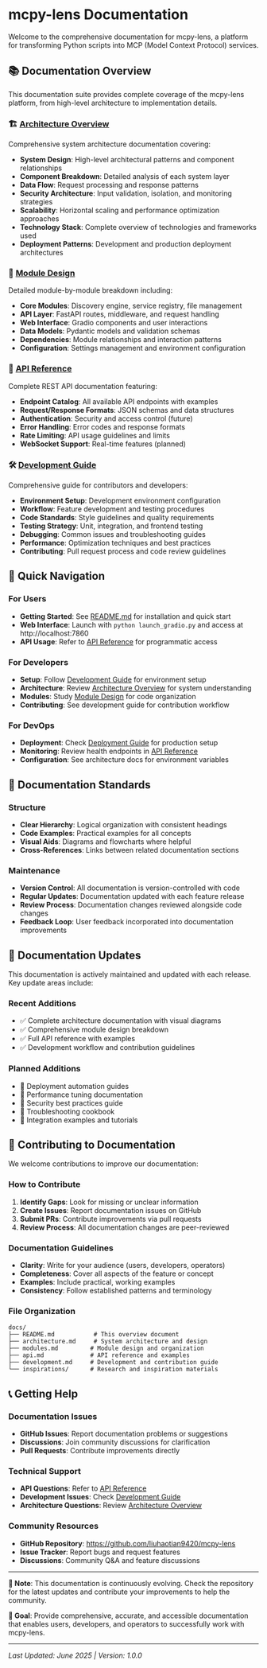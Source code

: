 # mcpy-lens Documentation

Welcome to the comprehensive documentation for mcpy-lens, a platform for transforming Python scripts into MCP (Model Context Protocol) services.

## 📚 Documentation Overview

This documentation suite provides complete coverage of the mcpy-lens platform, from high-level architecture to implementation details.

### 🏗️ [Architecture Overview](architecture.md)
Comprehensive system architecture documentation covering:
- **System Design**: High-level architectural patterns and component relationships
- **Component Breakdown**: Detailed analysis of each system layer
- **Data Flow**: Request processing and response patterns
- **Security Architecture**: Input validation, isolation, and monitoring strategies
- **Scalability**: Horizontal scaling and performance optimization approaches
- **Technology Stack**: Complete overview of technologies and frameworks used
- **Deployment Patterns**: Development and production deployment architectures

### 🧩 [Module Design](modules.md)
Detailed module-by-module breakdown including:
- **Core Modules**: Discovery engine, service registry, file management
- **API Layer**: FastAPI routes, middleware, and request handling
- **Web Interface**: Gradio components and user interactions
- **Data Models**: Pydantic models and validation schemas
- **Dependencies**: Module relationships and interaction patterns
- **Configuration**: Settings management and environment configuration

### 🔌 [API Reference](api.md)
Complete REST API documentation featuring:
- **Endpoint Catalog**: All available API endpoints with examples
- **Request/Response Formats**: JSON schemas and data structures
- **Authentication**: Security and access control (future)
- **Error Handling**: Error codes and response formats
- **Rate Limiting**: API usage guidelines and limits
- **WebSocket Support**: Real-time features (planned)

### 🛠️ [Development Guide](development.md)
Comprehensive guide for contributors and developers:
- **Environment Setup**: Development environment configuration
- **Workflow**: Feature development and testing procedures
- **Code Standards**: Style guidelines and quality requirements
- **Testing Strategy**: Unit, integration, and frontend testing
- **Debugging**: Common issues and troubleshooting guides
- **Performance**: Optimization techniques and best practices
- **Contributing**: Pull request process and code review guidelines

## 🚀 Quick Navigation

### For Users
- **Getting Started**: See [README.md](../README.md) for installation and quick start
- **Web Interface**: Launch with `python launch_gradio.py` and access at http://localhost:7860
- **API Usage**: Refer to [API Reference](api.md) for programmatic access

### For Developers
- **Setup**: Follow [Development Guide](development.md) for environment setup
- **Architecture**: Review [Architecture Overview](architecture.md) for system understanding
- **Modules**: Study [Module Design](modules.md) for code organization
- **Contributing**: See development guide for contribution workflow

### For DevOps
- **Deployment**: Check [Deployment Guide](../DEPLOYMENT_GUIDE.md) for production setup
- **Monitoring**: Review health endpoints in [API Reference](api.md)
- **Configuration**: See architecture docs for environment variables

## 📖 Documentation Standards

### Structure
- **Clear Hierarchy**: Logical organization with consistent headings
- **Code Examples**: Practical examples for all concepts
- **Visual Aids**: Diagrams and flowcharts where helpful
- **Cross-References**: Links between related documentation sections

### Maintenance
- **Version Control**: All documentation is version-controlled with code
- **Regular Updates**: Documentation updated with each feature release
- **Review Process**: Documentation changes reviewed alongside code changes
- **Feedback Loop**: User feedback incorporated into documentation improvements

## 🔄 Documentation Updates

This documentation is actively maintained and updated with each release. Key update areas include:

### Recent Additions
- ✅ Complete architecture documentation with visual diagrams
- ✅ Comprehensive module design breakdown
- ✅ Full API reference with examples
- ✅ Development workflow and contribution guidelines

### Planned Additions
- 🔄 Deployment automation guides
- 🔄 Performance tuning documentation
- 🔄 Security best practices guide
- 🔄 Troubleshooting cookbook
- 🔄 Integration examples and tutorials

## 🤝 Contributing to Documentation

We welcome contributions to improve our documentation:

### How to Contribute
1. **Identify Gaps**: Look for missing or unclear information
2. **Create Issues**: Report documentation issues on GitHub
3. **Submit PRs**: Contribute improvements via pull requests
4. **Review Process**: All documentation changes are peer-reviewed

### Documentation Guidelines
- **Clarity**: Write for your audience (users, developers, operators)
- **Completeness**: Cover all aspects of the feature or concept
- **Examples**: Include practical, working examples
- **Consistency**: Follow established patterns and terminology

### File Organization
```
docs/
├── README.md           # This overview document
├── architecture.md     # System architecture and design
├── modules.md         # Module design and organization
├── api.md             # API reference and examples
├── development.md     # Development and contribution guide
└── inspirations/      # Research and inspiration materials
```

## 📞 Getting Help

### Documentation Issues
- **GitHub Issues**: Report documentation problems or suggestions
- **Discussions**: Join community discussions for clarification
- **Pull Requests**: Contribute improvements directly

### Technical Support
- **API Questions**: Refer to [API Reference](api.md)
- **Development Issues**: Check [Development Guide](development.md)
- **Architecture Questions**: Review [Architecture Overview](architecture.md)

### Community Resources
- **GitHub Repository**: https://github.com/liuhaotian9420/mcpy-lens
- **Issue Tracker**: Report bugs and request features
- **Discussions**: Community Q&A and feature discussions

---

**📝 Note**: This documentation is continuously evolving. Check the repository for the latest updates and contribute your improvements to help the community.

**🎯 Goal**: Provide comprehensive, accurate, and accessible documentation that enables users, developers, and operators to successfully work with mcpy-lens.

---

*Last Updated: June 2025 | Version: 1.0.0*
